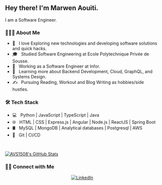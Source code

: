 <h2> Hey there! I'm Marwen Aouiti.</h2>
I am a Software Engineer.

<h3> 👨🏻‍💻 About Me </h3>

- 🤔 &nbsp; I love Exploring new technologies and developing software solutions and quick hacks.
- 🎓 &nbsp; Studied Software Engineering at Ecole Polytechnique Privée de Sousse.
- 💼 &nbsp; Working as a Software Engineer at Infor.
- 🌱 &nbsp; Learning more about Backend Development, Cloud, GraphQL, and Systems Design.
- ✍️ &nbsp; Pursuing Reading, Workout and Blog Writing as hobbies/side hustles.

<h3>🛠 Tech Stack</h3>

- 💻 &nbsp; Python | JavaScript | TypeScript | Java
- 🌐 &nbsp; HTML | CSS | Express.js | Angular | Node.js | ReactJS | Spring Boot
- 🛢 &nbsp; MySQL | MongoDB | Analytical databases | Postgresql | AWS 
- 🔧 &nbsp; Git | CI/CD

<br/>

[![AVS1508's GitHub Stats](https://github-readme-stats.vercel.app/api?username=MarwenAouiti&show_icons=true)](https://github.com/MarwenAouiti)

<h3> 🤝🏻 Connect with Me </h3>

<p align="center">
<a href="https://www.linkedin.com/in/marwen-aouiti/">
  <img alt="LinkedIn" src="https://img.shields.io/badge/LinkedIn-Marwen%20Aouiti-blue?style=flat-square&logo=linkedin"></a>
</p>
